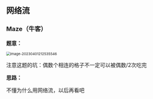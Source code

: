 ## 网络流



### Maze（牛客）

**题意：**

<img src="C:\Users\yi'k\AppData\Roaming\Typora\typora-user-images\image-20230401212535546.png" alt="image-20230401212535546" style="zoom:67%;" />

注意这题的坑：偶数个相连的格子不一定可以被偶数/2次吃完



**思路：**

不懂为什么用网络流，以后再看吧



